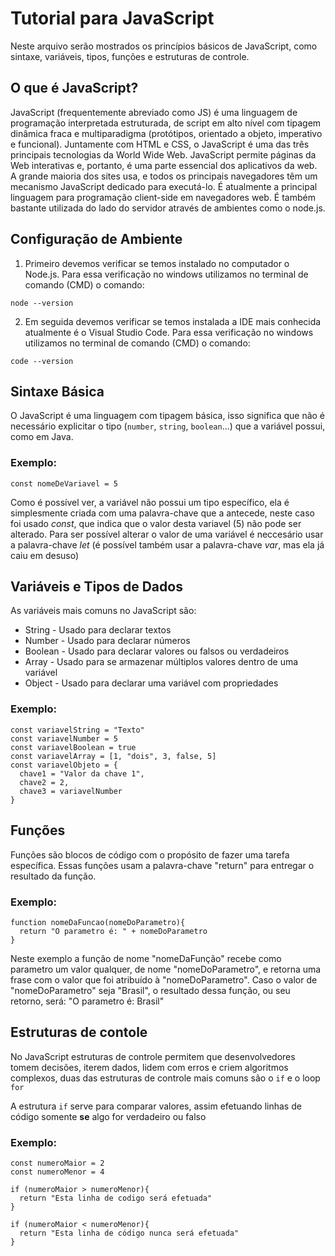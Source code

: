 # Tutorial para JavaScript

Neste arquivo serão mostrados os princípios básicos de JavaScript, como sintaxe, variáveis, tipos, funções e estruturas de controle.

## O que é JavaScript?

JavaScript (frequentemente abreviado como JS) é uma linguagem de programação interpretada estruturada, de script em alto nível com tipagem dinâmica fraca e multiparadigma (protótipos, orientado a objeto, imperativo e funcional). Juntamente com HTML e CSS, o JavaScript é uma das três principais tecnologias da World Wide Web. JavaScript permite páginas da Web interativas e, portanto, é uma parte essencial dos aplicativos da web. A grande maioria dos sites usa, e todos os principais navegadores têm um mecanismo JavaScript dedicado para executá-lo. É atualmente a principal linguagem para programação client-side em navegadores web. É também bastante utilizada do lado do servidor através de ambientes como o node.js.

## Configuração de Ambiente

1. Primeiro devemos verificar se temos instalado no computador o Node.js. Para essa verificação no windows utilizamos no terminal de comando (CMD) o comando:
```
node --version
```

2. Em seguida devemos verificar se temos instalada a IDE mais conhecida atualmente é o Visual Studio Code. Para essa verificação no windows utilizamos no terminal de comando (CMD) o comando:

```
code --version
```

## Sintaxe Básica

O JavaScript é uma linguagem com tipagem básica, isso significa que não é necessário explicitar o tipo (`number`, `string`, `boolean`...) que a variável possui, como em Java.

### Exemplo:

```
const nomeDeVariavel = 5
```

Como é possível ver, a variável não possui um tipo específico, ela é simplesmente criada com uma palavra-chave que a antecede, neste caso foi usado _const_, que indica que o valor desta variavel (5) não pode ser alterado. Para ser possível alterar o valor de uma variável é neccesário usar a palavra-chave _let_ (é possível também usar a palavra-chave _var_, mas ela já caiu em desuso)

## Variáveis e Tipos de Dados

As variáveis mais comuns no JavaScript são:

* String - Usado para declarar textos
* Number - Usado para declarar números 
* Boolean - Usado para declarar valores ou falsos ou verdadeiros
* Array - Usado para se armazenar múltiplos valores dentro de uma variável
* Object - Usado para declarar uma variável com propriedades 

### Exemplo:

```
const variavelString = "Texto"
const variavelNumber = 5
const variavelBoolean = true
const variavelArray = [1, "dois", 3, false, 5]
const variavelObjeto = {
  chave1 = "Valor da chave 1",
  chave2 = 2,
  chave3 = variavelNumber
}
```

## Funções

Funções são blocos de código com o propósito de fazer uma tarefa específica. Essas funções usam a palavra-chave "return" para entregar o resultado da função.

### Exemplo: 

```
function nomeDaFuncao(nomeDoParametro){
  return "O parametro é: " + nomeDoParametro
}
```

Neste exemplo a função de nome "nomeDaFunção" recebe como parametro um valor qualquer, de nome "nomeDoParametro", e retorna uma frase com o valor que foi atribuído à "nomeDoParametro". Caso o valor de "nomeDoParametro" seja "Brasil", o resultado dessa função, ou seu retorno, será: "O parametro é: Brasil"

## Estruturas de contole

No JavaScript estruturas de controle permitem que desenvolvedores tomem decisões, iterem dados, lidem com erros e criem algoritmos complexos, duas das estruturas de controle mais comuns são o `if` e o loop `for`

A estrutura `if` serve para comparar valores, assim efetuando linhas de código somente **se** algo for verdadeiro ou falso

### Exemplo:

```
const numeroMaior = 2
const numeroMenor = 4

if (numeroMaior > numeroMenor){
  return "Esta linha de codigo será efetuada"
}

if (numeroMaior < numeroMenor){
  return "Esta linha de código nunca será efetuada"
}
```
